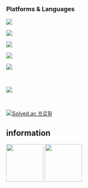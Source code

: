 <h3>Platforms & Languages</h3>
<a target="_blank"><img src="https://img.shields.io/badge/c-A8B9CC?style=flat-square&logo=c&logoColor=white"/></a>

<a target="_blank"><img src="https://img.shields.io/badge/c++-00599C?style=flat-square&logo=cplusplus&logoColor=white"/></a>

<a target="_blank"><img src="https://img.shields.io/badge/csharp-239120?style=flat-square&logo=csharp&logoColor=white"/></a>

<a target="_blank"><img src="https://img.shields.io/badge/python-3776AB?style=flat-square&logo=python&logoColor=white"/></a>

<a target="_blank"><img src="https://img.shields.io/badge/rust-000000?style=flat-square&logo=rust&logoColor=white"/></a>

<br>

<a target="_blank"><img src="https://img.shields.io/badge/flutter-02569B?style=flat-square&logo=flutter&logoColor=white"/></a>

<br>

[![Solved.ac 프로필](http://mazassumnida.wtf/api/v2/generate_badge?boj=rangaka)](https://solved.ac/rangaka)



<h2>information</h2>
<p>
  <img height="100em" src="https://github-readme-stats.vercel.app/api?username=rkdehdgus0101&show_icons=true&include_all_commits=true&bg_color=30,e96443,904e95&title_color=fff&text_color=fff">
  <img height="100em" src="https://github-readme-stats.vercel.app/api/top-langs/?username=rkdehdgus0101&layout=compact&bg_color=30,e96443,904e95&title_color=fff&text_color=fff">
</p>
